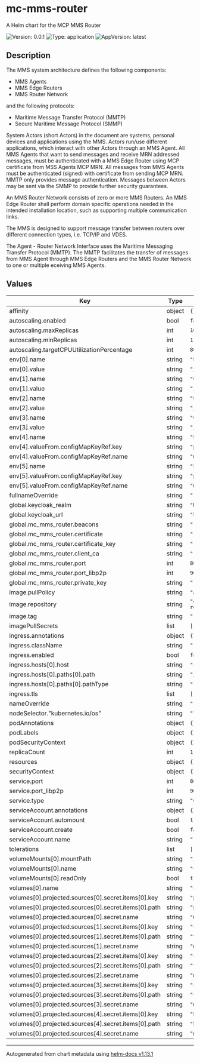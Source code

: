 # mc-mms-router

A Helm chart for the MCP MMS Router

![Version: 0.0.1](https://img.shields.io/badge/Version-0.0.1-informational?style=flat-square) ![Type: application](https://img.shields.io/badge/Type-application-informational?style=flat-square) ![AppVersion: latest](https://img.shields.io/badge/AppVersion-latest-informational?style=flat-square)

## Description
The MMS system architecture defines the following components:
* MMS Agents
* MMS Edge Routers
* MMS Router Network

and the following protocols:
* Maritime Message Transfer Protocol (MMTP)
* Secure Maritime Message Protocol (SMMP)

System Actors (short Actors) in the document are systems, personal devices and
applications using the MMS. Actors run/use different applications, which
interact with other Actors through an MMS Agent. All MMS Agents that want to
send messages and receive MRN addressed messages, must be authenticated with a
MMS Edge Router using MCP certificate from MSS Agents MCP MRN. All messages from
MMS Agents must be authenticated (signed) with certificate from sending MCP MRN.
MMTP only provides message authentication. Messages between Actors may be sent
via the SMMP to provide further security guarantees.

An MMS Router Network consists of zero or more MMS Routers. An MMS Edge Router
shall perform domain specific operations needed in the intended installation
location, such as supporting multiple communication links.

The MMS is designed to support message transfer between routers over different
connection types, i.e. TCP/IP and VDES.

The Agent - Router Network Interface uses the Maritime Messaging Transfer
Protocol (MMTP). The MMTP facilitates the transfer of messages from MMS Agent
 through MMS Edge Routers and the MMS Router Network to one or multiple
 eceiving MMS Agents.

## Values

| Key | Type | Default | Description |
|-----|------|---------|-------------|
| affinity | object | `{}` |  |
| autoscaling.enabled | bool | `false` |  |
| autoscaling.maxReplicas | int | `100` |  |
| autoscaling.minReplicas | int | `1` |  |
| autoscaling.targetCPUUtilizationPercentage | int | `80` |  |
| env[0].name | string | `"PRIVKEY"` |  |
| env[0].value | string | `"/conf/pk.key"` |  |
| env[1].name | string | `"CERT_PATH"` |  |
| env[1].value | string | `"/conf/tls.crt"` |  |
| env[2].name | string | `"CERT_KEY_PATH"` |  |
| env[2].value | string | `"/conf/tlspk.key"` |  |
| env[3].name | string | `"CLIENT_CA"` |  |
| env[3].value | string | `"/conf/ca-chain.pem"` |  |
| env[4].name | string | `"PORT"` |  |
| env[4].valueFrom.configMapKeyRef.key | string | `"port"` |  |
| env[4].valueFrom.configMapKeyRef.name | string | `"mc-mms-router-config"` |  |
| env[5].name | string | `"LIBP2P_PORT"` |  |
| env[5].valueFrom.configMapKeyRef.key | string | `"port_libp2p"` |  |
| env[5].valueFrom.configMapKeyRef.name | string | `"mc-mms-router-config"` |  |
| fullnameOverride | string | `""` |  |
| global.keycloak_realm | string | `"MCP"` |  |
| global.keycloak_url | string | `"http://localhost/mcp"` |  |
| global.mc_mms_router.beacons | string | `""` |  |
| global.mc_mms_router.certificate | string | `""` |  |
| global.mc_mms_router.certificate_key | string | `""` |  |
| global.mc_mms_router.client_ca | string | `""` |  |
| global.mc_mms_router.port | int | `8080` |  |
| global.mc_mms_router.port_libp2p | int | `9000` |  |
| global.mc_mms_router.private_key | string | `""` |  |
| image.pullPolicy | string | `"Always"` |  |
| image.repository | string | `"ghcr.io/gla-rad/mc-mms-router"` |  |
| image.tag | string | `""` |  |
| imagePullSecrets | list | `[]` |  |
| ingress.annotations | object | `{}` |  |
| ingress.className | string | `""` |  |
| ingress.enabled | bool | `false` |  |
| ingress.hosts[0].host | string | `"chart-example.local"` |  |
| ingress.hosts[0].paths[0].path | string | `"/"` |  |
| ingress.hosts[0].paths[0].pathType | string | `"ImplementationSpecific"` |  |
| ingress.tls | list | `[]` |  |
| nameOverride | string | `""` |  |
| nodeSelector."kubernetes.io/os" | string | `"linux"` |  |
| podAnnotations | object | `{}` |  |
| podLabels | object | `{}` |  |
| podSecurityContext | object | `{}` |  |
| replicaCount | int | `1` |  |
| resources | object | `{}` |  |
| securityContext | object | `{}` |  |
| service.port | int | `8080` |  |
| service.port_libp2p | int | `9000` |  |
| service.type | string | `"ClusterIP"` |  |
| serviceAccount.annotations | object | `{}` |  |
| serviceAccount.automount | bool | `true` |  |
| serviceAccount.create | bool | `false` |  |
| serviceAccount.name | string | `""` |  |
| tolerations | list | `[]` |  |
| volumeMounts[0].mountPath | string | `"/conf"` |  |
| volumeMounts[0].name | string | `"config-volume"` |  |
| volumeMounts[0].readOnly | bool | `true` |  |
| volumes[0].name | string | `"config-volume"` |  |
| volumes[0].projected.sources[0].secret.items[0].key | string | `"private_key"` |  |
| volumes[0].projected.sources[0].secret.items[0].path | string | `"pk.key"` |  |
| volumes[0].projected.sources[0].secret.name | string | `"mc-mms-router-secrets"` |  |
| volumes[0].projected.sources[1].secret.items[0].key | string | `"certificate"` |  |
| volumes[0].projected.sources[1].secret.items[0].path | string | `"tls.crt"` |  |
| volumes[0].projected.sources[1].secret.name | string | `"mc-mms-router-secrets"` |  |
| volumes[0].projected.sources[2].secret.items[0].key | string | `"certificate_key"` |  |
| volumes[0].projected.sources[2].secret.items[0].path | string | `"tlspk.key"` |  |
| volumes[0].projected.sources[2].secret.name | string | `"mc-mms-router-secrets"` |  |
| volumes[0].projected.sources[3].secret.items[0].key | string | `"client_ca"` |  |
| volumes[0].projected.sources[3].secret.items[0].path | string | `"ca-chain.pem"` |  |
| volumes[0].projected.sources[3].secret.name | string | `"mc-mms-router-secrets"` |  |
| volumes[0].projected.sources[4].secret.items[0].key | string | `"beacons"` |  |
| volumes[0].projected.sources[4].secret.items[0].path | string | `"beacons.txt"` |  |
| volumes[0].projected.sources[4].secret.name | string | `"mc-mms-router-secrets"` |  |

----------------------------------------------
Autogenerated from chart metadata using [helm-docs v1.13.1](https://github.com/norwoodj/helm-docs/releases/v1.13.1)